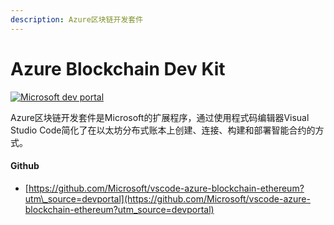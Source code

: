 ```yaml
---
description: Azure区块链开发套件
---
```


# Azure Blockchain Dev Kit

[![Microsoft dev portal](https://ethereum.consensys.net/hs-fs/hubfs/Microsoft%20dev%20portal.png?width=468&name=Microsoft%20dev%20portal.png)](http://bit.ly/MicrosoftAzureSDK-Devportal)

Azure区块链开发套件是Microsoft的扩展程序，通过使用程式码编辑器Visual Studio Code简化了在以太坊分布式账本上创建、连接、构建和部署智能合约的方式。

#### 

#### Github

* [https://github.com/Microsoft/vscode-azure-blockchain-ethereum?utm\_source=devportal](https://github.com/Microsoft/vscode-azure-blockchain-ethereum?utm_source=devportal)





